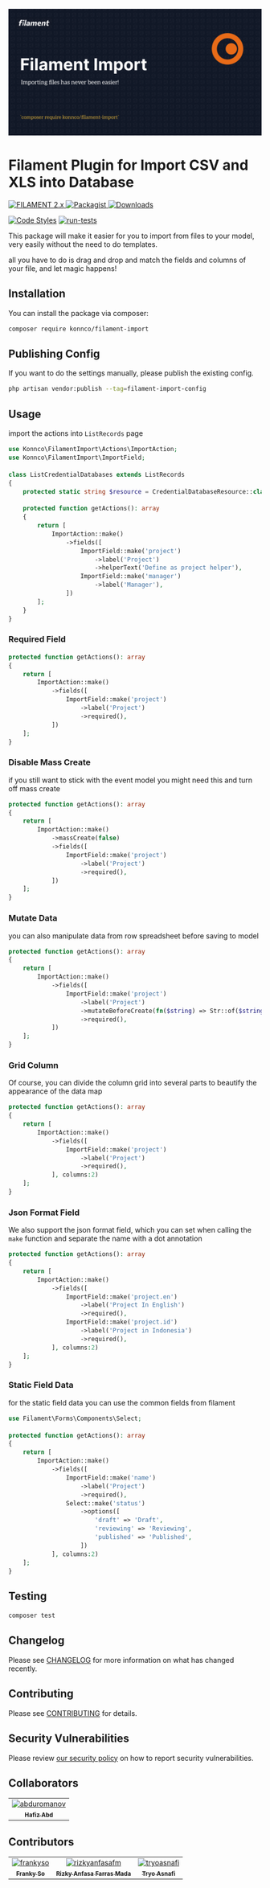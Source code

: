 ![Screenshot of Login](./art/screenshot.png)

# Filament Plugin for Import CSV and XLS into Database

<a href="https://filamentadmin.com/docs/2.x/admin/installation">
    <img alt="FILAMENT 2.x" src="https://img.shields.io/badge/FILAMENT-2.x-EBB304">
</a>
<a href="https://packagist.org/packages/konnco/filament-import">
    <img alt="Packagist" src="https://img.shields.io/packagist/v/konnco/filament-import.svg?logo=packagist">
</a>
<a href="https://packagist.org/packages/konnco/filament-import">
    <img alt="Downloads" src="https://img.shields.io/packagist/dt/konnco/filament-import.svg" >
</a>

[![Code Styles](https://github.com/konnco/filament-import/actions/workflows/php-cs-fixer.yml/badge.svg)](https://github.com/konnco/filament-import/actions/workflows/php-cs-fixer.yml)
[![run-tests](https://github.com/konnco/filament-import/actions/workflows/run-tests.yml/badge.svg)](https://github.com/konnco/filament-import/actions/workflows/run-tests.yml)

This package will make it easier for you to import from files to your model, very easily without the need to do templates.

all you have to do is drag and drop and match the fields and columns of your file, and let magic happens!

## Installation

You can install the package via composer:

```bash
composer require konnco/filament-import
```

## Publishing Config

If you want to do the settings manually, please publish the existing config.

```bash
php artisan vendor:publish --tag=filament-import-config
```

## Usage

import the actions into `ListRecords` page

```php
use Konnco\FilamentImport\Actions\ImportAction;
use Konnco\FilamentImport\ImportField;

class ListCredentialDatabases extends ListRecords
{
    protected static string $resource = CredentialDatabaseResource::class;

    protected function getActions(): array
    {
        return [
            ImportAction::make()
                ->fields([
                    ImportField::make('project')
                        ->label('Project')
                        ->helperText('Define as project helper'),
                    ImportField::make('manager')
                        ->label('Manager'),
                ])
        ];
    }
}
```
### Required Field
```php
protected function getActions(): array
{
    return [
        ImportAction::make()
            ->fields([
                ImportField::make('project')
                    ->label('Project')
                    ->required(),
            ])
    ];
}
```

### Disable Mass Create
if you still want to stick with the event model you might need this and turn off mass create
```php
protected function getActions(): array
{
    return [
        ImportAction::make()
            ->massCreate(false)
            ->fields([
                ImportField::make('project')
                    ->label('Project')
                    ->required(),
            ])
    ];
}
```

### Mutate Data
you can also manipulate data from row spreadsheet before saving to model
```php
protected function getActions(): array
{
    return [
        ImportAction::make()
            ->fields([
                ImportField::make('project')
                    ->label('Project')
                    ->mutateBeforeCreate(fn($string) => Str::of($string)->camelCase())
                    ->required(),
            ])
    ];
}
```

### Grid Column
Of course, you can divide the column grid into several parts to beautify the appearance of the data map
```php
protected function getActions(): array
{
    return [
        ImportAction::make()
            ->fields([
                ImportField::make('project')
                    ->label('Project')
                    ->required(),
            ], columns:2)
    ];
}
```

### Json Format Field
We also support the json format field, which you can set when calling the `make` function and separate the name with a dot annotation

```php
protected function getActions(): array
{
    return [
        ImportAction::make()
            ->fields([
                ImportField::make('project.en')
                    ->label('Project In English')
                    ->required(),
                ImportField::make('project.id')
                    ->label('Project in Indonesia')
                    ->required(),
            ], columns:2)
    ];
}
```

### Static Field Data
for the static field data you can use the common fields from filament

```php
use Filament\Forms\Components\Select;

protected function getActions(): array
{
    return [
        ImportAction::make()
            ->fields([
                ImportField::make('name')
                    ->label('Project')
                    ->required(),
                Select::make('status')
                    ->options([
                        'draft' => 'Draft',
                        'reviewing' => 'Reviewing',
                        'published' => 'Published',
                    ])
            ], columns:2)
    ];
}
```


## Testing

```bash
composer test
```

## Changelog

Please see [CHANGELOG](CHANGELOG.md) for more information on what has changed recently.

## Contributing

Please see [CONTRIBUTING](https://github.com/konnco/.github/blob/main/CONTRIBUTING.md) for details.

## Security Vulnerabilities

Please review [our security policy](../../security/policy) on how to report security vulnerabilities.

## Collaborators

<!-- readme: collaborators -start -->
<table>
<tr>
    <td align="center">
        <a href="https://github.com/abduromanov">
            <img src="https://avatars.githubusercontent.com/u/37548312?v=4" width="100;" alt="abduromanov"/>
            <br />
            <sub><b>Hafiz Abd</b></sub>
        </a>
    </td></tr>
</table>
<!-- readme: collaborators -end -->

## Contributors

<!-- readme: contributors -start -->
<table>
<tr>
    <td align="center">
        <a href="https://github.com/frankyso">
            <img src="https://avatars.githubusercontent.com/u/5705520?v=4" width="100;" alt="frankyso"/>
            <br />
            <sub><b>Franky So</b></sub>
        </a>
    </td>
    <td align="center">
        <a href="https://github.com/rizkyanfasafm">
            <img src="https://avatars.githubusercontent.com/u/24226461?v=4" width="100;" alt="rizkyanfasafm"/>
            <br />
            <sub><b>Rizky Anfasa Farras Mada</b></sub>
        </a>
    </td>
    <td align="center">
        <a href="https://github.com/tryoasnafi">
            <img src="https://avatars.githubusercontent.com/u/61939827?v=4" width="100;" alt="tryoasnafi"/>
            <br />
            <sub><b>Tryo Asnafi</b></sub>
        </a>
    </td></tr>
</table>
<!-- readme: contributors -end -->
